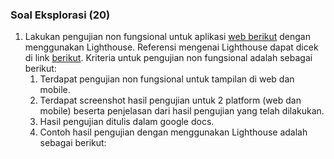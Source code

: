 ### Soal Eksplorasi (20)

1. Lakukan pengujian non fungsional untuk aplikasi [web berikut](https://petstore.octoperf.com/actions/Catalog.action) dengan menggunakan Lighthouse. Referensi mengenai Lighthouse dapat dicek di link [berikut](https://developer.chrome.com/docs/lighthouse/overview/). Kriteria untuk pengujian non fungsional adalah sebagai berikut:
    1. Terdapat pengujian non fungsional untuk tampilan di web dan mobile.
    2. Terdapat screenshot hasil pengujian untuk 2 platform (web dan mobile) beserta penjelasan dari hasil pengujian yang telah dilakukan.
    3. Hasil pengujian ditulis dalam google docs.
    4. Contoh hasil pengujian dengan menggunakan Lighthouse adalah sebagai berikut:


